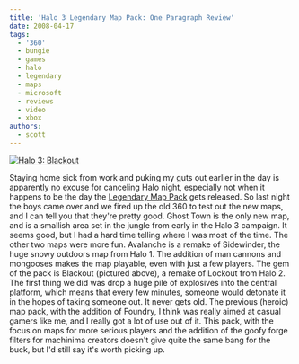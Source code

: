 ```yaml
---
title: 'Halo 3 Legendary Map Pack: One Paragraph Review'
date: 2008-04-17
tags:
  - '360'
  - bungie
  - games
  - halo
  - legendary
  - maps
  - microsoft
  - reviews
  - video
  - xbox
authors:
  - scott
---
```


[![Halo 3: Blackout](/images/2420601630_8288183f58.jpg)](http://www.flickr.com/photos/spaceninja/2420601630/)

Staying home sick from work and puking my guts out earlier in the day is apparently no excuse for canceling Halo night, especially not when it happens to be the day the [Legendary Map Pack](http://www.bungie.net/projects/halo3/content.aspx?link=H3LegendaryMapPack) gets released. So last night the boys came over and we fired up the old 360 to test out the new maps, and I can tell you that they're pretty good. Ghost Town is the only new map, and is a smallish area set in the jungle from early in the Halo 3 campaign. It seems good, but I had a hard time telling where I was most of the time. The other two maps were more fun. Avalanche is a remake of Sidewinder, the huge snowy outdoors map from Halo 1. The addition of man cannons and mongooses makes the map playable, even with just a few players. The gem of the pack is Blackout (pictured above), a remake of Lockout from Halo 2. The first thing we did was drop a huge pile of explosives into the central platform, which means that every few minutes, someone would detonate it in the hopes of taking someone out. It never gets old. The previous (heroic) map pack, with the addition of Foundry, I think was really aimed at casual gamers like me, and I really got a lot of use out of it. This pack, with the focus on maps for more serious players and the addition of the goofy forge filters for machinima creators doesn't give quite the same bang for the buck, but I'd still say it's worth picking up.
